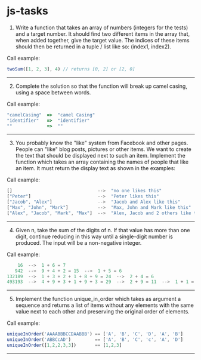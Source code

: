 # js-tasks

1. Write a function that takes an array of numbers (integers for the tests) and a target number. It should find two different items in the array that, when added together, give the target value. The indices of these items should then be returned in a tuple / list like so: (index1, index2).

Call example:

```js
twoSum([1, 2, 3], 4) // returns [0, 2] or [2, 0]
```

---------------


2. Complete the solution so that the function will break up camel casing, using a space between words.

Call example:

```js
"camelCasing"  =>  "camel Casing"
"identifier"   =>  "identifier"
""             =>  ""
```


---------------

3. You probably know the "like" system from Facebook and other pages. People can "like" blog posts, pictures or other items. We want to create the text that should be displayed next to such an item.
Implement the function which takes an array containing the names of people that like an item. It must return the display text as shown in the examples:

Call example:

```js
[]                                -->  "no one likes this"
["Peter"]                         -->  "Peter likes this"
["Jacob", "Alex"]                 -->  "Jacob and Alex like this"
["Max", "John", "Mark"]           -->  "Max, John and Mark like this"
["Alex", "Jacob", "Mark", "Max"]  -->  "Alex, Jacob and 2 others like this"
```

---------------


4. Given n, take the sum of the digits of n. If that value has more than one digit, continue reducing in this way until a single-digit number is produced. The input will be a non-negative integer.

Call example:

```js
    16  -->  1 + 6 = 7
   942  -->  9 + 4 + 2 = 15  -->  1 + 5 = 6
132189  -->  1 + 3 + 2 + 1 + 8 + 9 = 24  -->  2 + 4 = 6
493193  -->  4 + 9 + 3 + 1 + 9 + 3 = 29  -->  2 + 9 = 11  -->  1 + 1 = 2
```

---------------


5. Implement the function unique_in_order which takes as argument a sequence and returns a list of items without any elements with the same value next to each other and preserving the original order of elements.

Call example:

```js
uniqueInOrder('AAAABBBCCDAABBB') == ['A', 'B', 'C', 'D', 'A', 'B']
uniqueInOrder('ABBCcAD')         == ['A', 'B', 'C', 'c', 'A', 'D']
uniqueInOrder([1,2,2,3,3])       == [1,2,3]
```

---------------


